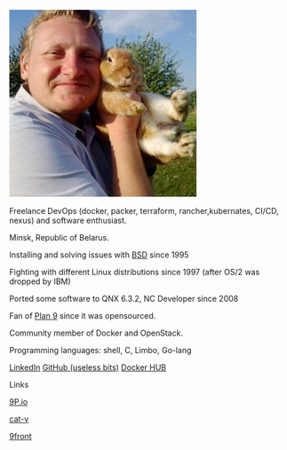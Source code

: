 ![photo](30d4538.jpg)


Freelance DevOps (docker, packer, terraform, rancher,kubernates, CI/CD, nexus) and software enthusiast.

Minsk, Republic of Belarus.

Installing and solving issues with [BSD](http://www.bsd.org) since 1995

Fighting  with different Linux distributions since 1997 (after OS/2 was dropped by IBM)

Ported some software to QNX 6.3.2, NC Developer since 2008

Fan of [Plan 9](http://plan9.bell-labs.com) since it was opensourced.

Community member of Docker and OpenStack.

Programming languages: shell, C, Limbo, Go-lang

[LinkedIn](https://www.linkedin.com/in/zhilkinsergey/)
[GitHub (useless bits)](https://github.com/szhilkin)
[Docker HUB](https://hub.docker.com/u/szhilkin/)

Links

[9P.io](http://9p.io)

[cat-v](http://cat-v.org)

[9front](http://9front.org)
